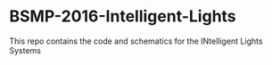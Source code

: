 # BSMP-2016-Intelligent-Lights
This repo contains the code and schematics for the INtelligent Lights Systems
